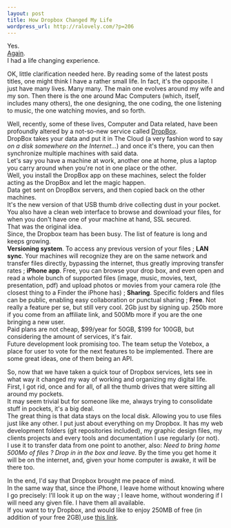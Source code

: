 ```yaml
--- 
layout: post
title: How Dropbox Changed My Life
wordpress_url: http://ralovely.com/?p=206
---
```

Yes.  
[Again](/blog/2009/02/26/how-sonos-changed-my-life.html "Ralovely - How Sonos Changed My Life").  
I had a life changing experience.

<div class="comment">OK, little clarification needed here.  
By reading some of the latest posts titles, one might think I have a rather small life.  
In fact, it's the opposite. I just have many lives. Many many.  
The main one evolves around my wife and my son.  
Then there is the one around Mac Computers (which, itself, includes many others), the one designing, the one coding, the one listening to music, the one watching movies, and so forth.</div>

Well, recently, some of these lives, Computer and Data related, have been profoundly altered by a not-so-new service called [DropBox](http://www.dropbox.com/ "Dropbox").  
DropBox takes your data and put it in The Cloud (a very fashion word to say _on a disk somewhere on the Internet_...) and once it's there, you can then synchronize multiple machines with said data.  
Let's say you have a machine at work, another one at home, plus a laptop you carry around when you're not in one place or the other.  
Well, you install the DropBox app on these machines, select the folder acting as the DropBox and let the magic happen.  
Data get sent on DropBox servers, and then copied back on the other machines.  
It's the new version of that USB thumb drive collecting dust in your pocket.  
You also have a clean web interface to browse and download your files, for when you don't have one of your machine at hand, SSL secured.  
That was the original idea.  
Since, the Dropbox team has been busy. The list of feature is long and keeps growing.  
**Versioning system**. To access any previous version of your files ; **LAN sync**. Your machines will recognize they are on the same network and transfer files directly, bypassing the internet, thus greatly improving transfer rates ; **iPhone app**. Free, you can browse your drop box, and even open and read a whole bunch of supported files (image, music, movies, text, presentation, pdf) and upload photos or movies from your camera role (the closest thing to a Finder the iPhone has) ; **Sharing**. Specific folders and files can be public, enabling easy collaboration or punctual sharing ; **Free**. Not really a feature per se, but still very cool. 2Gb just by signing up. 250b more if you come from an affiliate link, and 500Mb more if you are the one bringing a new user.  
Paid plans are not cheap, $99/year for 50GB, $199 for 100GB, but considering the amount of services, it's fair.  
Future development look promising too. The team setup the Votebox, a place for user to vote for the next features to be implemented. There are some great ideas, one of them being an API.

So, now that we have taken a quick tour of Dropbox services, lets see in what way it changed my way of working and organizing my digital life.  
First, I got rid, once and for all, of all the thumb drives that were sitting all around my pockets.  
It may seem trivial but for someone like me, always trying to consolidate stuff in pockets, it's a big deal.  
The great thing is that data stays on the local disk. Allowing you to use files just like any other. I put just about everything on my Dropbox. It has my web development folders (git repositories included), my graphic design files, my clients projects and every tools and documentation I use regularly (or not).  
I use it to transfer data from one point to another, also: _Need to bring home 500Mo of files ? Drop in in the box and leave._ By the time you get home it will be on the internet, and, given your home computer is awake, it will be there too.

In the end, I'd say that Dropbox brought me peace of mind.  
In the same way that, since the iPhone, I leave home without knowing where I go precisely: I'll look it up on the way ; I leave home, without wondering if I will need any given file. I have them all available.  
If you want to try Dropbox, and would like to enjoy 250MB of free (in addition of your free 2GB),use [this link](https://www.dropbox.com/referrals/NTc3NjQ3Mzk "Dropbox affiliated").
